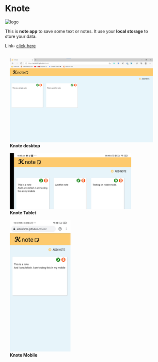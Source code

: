 # Knote

<img src="https://ashish293.github.io/Knote/images/favicon.png" alt="logo" height="150px" />

<p>
	This is <strong>note app</strong> to save some text or notes. It use your
	<strong>local storage</strong> to store your data.
</p>

Link- <a href="https://ashish293.github.io/Knote/"> click here</a> <br /><br />

<div style="margin: 1rem">
	<img width="600px" src="images/Knote-desktop.png" alt="" /><br />
	<strong>Knote desktop</strong>
</div>
<div style="margin: 1rem">
	<img width="400px" src="images/Knote-tab.jpg" alt="" /><br />
	<strong>Knote Tablet</strong>
</div>
<div style="margin: 1rem">
	<img width="200px" src="images/Knote-mobile.jpg" alt="" /><br />
	<strong>Knote Mobile</strong>
</div>
